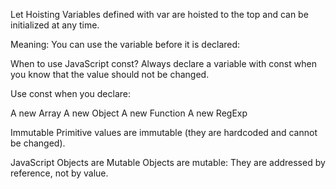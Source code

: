 Let Hoisting
Variables defined with var are hoisted to the top and can be initialized at any time.

Meaning: You can use the variable before it is declared:



When to use JavaScript const?
Always declare a variable with const when you know that the value should not be changed.

Use const when you declare:

A new Array
A new Object
A new Function
A new RegExp












Immutable
Primitive values are immutable (they are hardcoded and cannot be changed).



JavaScript Objects are Mutable
Objects are mutable: They are addressed by reference, not by value.